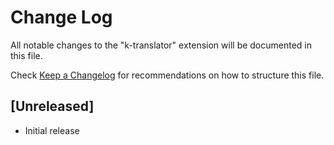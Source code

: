 # Change Log

All notable changes to the "k-translator" extension will be documented in this file.

Check [Keep a Changelog](http://keepachangelog.com/) for recommendations on how to structure this file.

## [Unreleased]

- Initial release